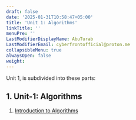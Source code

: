 ```yaml
---
draft: false
date: '2025-01-31T10:58:47+05:00'
title: 'Unit 1: Algorithms'
linkTitle: ''
menuPre: ''
LastModifierDisplayName: AbuTurab
LastModifierEmail: cyberfrontofficial@proton.me
collapsibleMenu: true
alwaysOpen: false
weight: 
---
```


Unit 1, is subdivided into these parts:

## 1. Unit-1: Algorithms

1. [Introduction to Algorithms](/computer-science/computer-science-theory/unit-1/intro-to-algorithms)